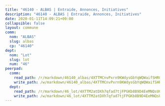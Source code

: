 ```yaml
---
title: "46140 - ALBAS | Entraide, Annonces, Initiatives"
description: "46140 - ALBAS | Entraide, Annonces, Initiatives"
date: 2020-01-11T14:09:21+09:00
collapsible: false
layout: commune
comm:
  nom: "ALBAS"
  slug: albas
  cp: "46140"
dept:
  nom: "Lot"
  slug: lot
  num: "46"
peerpad:
  comm:
    read_path: /r/markdown/46140_albas/4XTTMCnvPxrn9KWdysGbYqWQWaifSHRGw1VyWxAACGgYhFeCd
    write_path: /w/markdown/46140_albas/4XTTMCnvPxrn9KWdysGbYqWQWaifSHRGw1VyWxAACGgYhFeCd-K3TgUZjGy8VEnsiXXU59yUkbUhsK18HY8DtQttoSicFu2ZYkYzr8HraMQ8hewC76VUZaHZA81b7qwuNA1PvoSpXR3f2Hsr65o3asY37pHH7iKsVPmjJ1Kd8Pofnpx2oPe2RuMRMX
  dept:
    read_path: /r/markdown/46_lot/4XTTM2atDXh7qfad7tjFPGKb8B9D4EeMNQsUG7H6r5PvcsmQY
    write_path: /w/markdown/46_lot/4XTTM2atDXh7qfad7tjFPGKb8B9D4EeMNQsUG7H6r5PvcsmQY-K3TgUvJaCyZvzJ7KFBouD3E9Db8SxVd6F9MJ4VM5wtYfGyhK8U9f2jgCEG1ZP5QbGj9NK2WPVZdPjtw9bJHLE1PoGwVsSft8aSDsZrWh6CwkugjgRfbWWHf5TabrG7vmtM7v9WUc
---
```


